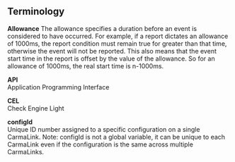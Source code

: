 <h2>Terminology</h2>  
<b>Allowance</b>  
The allowance specifies a duration before an event is considered to have occurred.  For example, if a report dictates an allowance of 1000ms, the report condition must remain true for greater than that time, otherwise the event will not be reported.  This also means that the event start time in the report is offset by the value of the allowance.  So for an allowance of 1000ms, the real start time is n-1000ms.  
  
<b>API</b>  
Application Programming Interface  
  
<b>CEL</b>  
Check Engine Light  
  
<b>configId</b>  
Unique ID number assigned to a specific configuration on a single CarmaLink.  Note: configId is not a global variable, it can be unique to each CarmaLink even if the configuration is the same across multiple CarmaLinks.  
  
